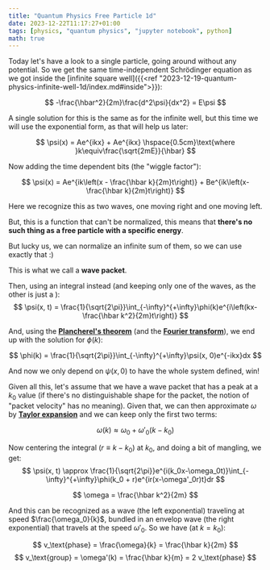 ```yaml
---
title: "Quantum Physics Free Particle 1d"
date: 2023-12-22T11:17:27+01:00
tags: [physics, "quantum physics", "jupyter notebook", python]
math: true
---
```


Today let's have a look to a single particle, going around without any potential. So we get the same time-independent Schrödinger equation as we got inside the [infinite square well]({{<ref "2023-12-19-quantum-physics-infinite-well-1d/index.md#inside">}}):

$$
-\frac{\hbar^2}{2m}\frac{d^2\psi}{dx^2} = E\psi
$$

A single solution for this is the same as for the infinite well, but this time we will use the exponential form, as that will help us later:

$$
\psi(x) = Ae^{ikx} + Ae^{ikx} \hspace{0.5cm}\text{where }k\equiv\frac{\sqrt{2mE}}{\hbar}
$$

Now adding the time dependent bits (the "wiggle factor"):

$$
\psi(x) = Ae^{ik\left(x - \frac{\hbar k}{2m}t\right)} + Be^{ik\left(x-\frac{\hbar k}{2m}t\right)}
$$

Here we recognize this as two waves, one moving right and one moving left.

But, this is a function that can't be normalized, this means that **there's no such thing as a free particle with a specific energy**.

But lucky us, we can normalize an infinite sum of them, so we can use exactly that :)

This is what we call a **wave packet**.

Then, using an integral instead (and keeping only one of the waves, as the other is just a ):
$$
\psi(x, t) = \frac{1}{\sqrt{2\pi}}\int_{-\infty}^{+\infty}\phi(k)e^{i\left(kx-\frac{\hbar k^2}{2m}t\right)}
$$

And, using the [**Plancherel's theorem**](https://en.wikipedia.org/wiki/Plancherel_theorem) (and the [**Fourier transform**](https://en.wikipedia.org/wiki/Fourier_transform)), we end up with the solution for $\phi(k)$:

$$
\phi(k) = \frac{1}{\sqrt{2\pi}}\int_{-\infty}^{+\infty}\psi(x, 0)e^{-ikx}dx
$$

And now we only depend on $\psi(x, 0)$ to have the whole system defined, win!

Given all this, let's assume that we have a wave packet that has a peak at a $k_0$ value (if there's no distinguishable shape for the packet, the notion of "packet velocity" has no meaning). Given that, we can then approximate $\omega$ by [**Taylor expansion**](https://en.wikipedia.org/wiki/Taylor_series) and we can keep only the first two terms:

$$
\omega(k) \approx \omega_0 + \omega'_0(k - k_0)
$$

Now centering the integral ($r \equiv k - k_0$) at $k_0$, and doing a bit of mangling, we get:
$$
\psi(x, t) \approx \frac{1}{\sqrt{2\pi}}e^{i(k_0x-\omega_0t)}\int_{-\infty}^{+\infty}\phi(k_0 + r)e^{ir(x-\omega'_0r)t}dr
$$

$$
\omega = \frac{\hbar k^2}{2m}
$$

And this can be recognized as a wave (the left exponential) traveling at speed $\frac{\omega_0}{k}$, bundled in an envelop wave (the right exponential) that travels at the speed $\omega'_0$.
So we have (at $k=k_0$):

$$
v_\text{phase} = \frac{\omega}{k} = \frac{\hbar k}{2m}
$$
$$
v_\text{group} = \omega'(k) = \frac{\hbar k}{m} = 2 v_\text{phase}
$$
